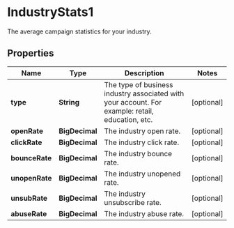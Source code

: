 

# IndustryStats1

The average campaign statistics for your industry.

## Properties

| Name | Type | Description | Notes |
|------------ | ------------- | ------------- | -------------|
|**type** | **String** | The type of business industry associated with your account. For example: retail, education, etc. |  [optional] |
|**openRate** | **BigDecimal** | The industry open rate. |  [optional] |
|**clickRate** | **BigDecimal** | The industry click rate. |  [optional] |
|**bounceRate** | **BigDecimal** | The industry bounce rate. |  [optional] |
|**unopenRate** | **BigDecimal** | The industry unopened rate. |  [optional] |
|**unsubRate** | **BigDecimal** | The industry unsubscribe rate. |  [optional] |
|**abuseRate** | **BigDecimal** | The industry abuse rate. |  [optional] |



